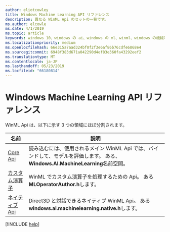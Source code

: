 ```yaml
---
author: eliotcowley
title: Windows Machine Learning API リファレンス
description: 異なる WinML Api のセットの一覧です。
ms.author: elcowle
ms.date: 4/1/2019
ms.topic: article
keywords: windows 10、windows の ai、windows の ml、winml、windows の機械学習、api リファレンス
ms.localizationpriority: medium
ms.openlocfilehash: 66e315a7aad324bf0f2f3e6af86b76cdfe6868e4
ms.sourcegitcommit: 6948f383d671a042290d4ef83e360fa43292eef2
ms.translationtype: MT
ms.contentlocale: ja-JP
ms.lasthandoff: 05/23/2019
ms.locfileid: "66180814"
---
```

# <a name="windows-machine-learning-api-reference"></a>Windows Machine Learning API リファレンス

WinML Api は、以下に示す 3 つの領域にほぼ分割されます。

| 名前 | 説明 |
|------|-------------|
| [Core Api](https://docs.microsoft.com/uwp/api/windows.ai.machinelearning) | 読み込むには、使用されるメイン WinML Api では、バインドして、モデルを評価します。 ある、 **Windows.AI.MachineLearning**名前空間。 |
| [カスタム演算子](custom-operators.md) | WinML でカスタム演算子を処理するための Api。 ある**MLOperatorAuthor.h**します。 |
| [ネイティブ Api](native-apis.md) | Direct3D と対話できるネイティブ WinML Api。 ある**windows.ai.machinelearning.native.h**します。 |

[!INCLUDE [help](../includes/get-help.md)]
